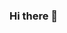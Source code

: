 ### Hi there 👋

<!--
**KudoLoneWolf/KudoLOneWOlf** is a ✨ _special_ ✨ repository because its `README.md` (this file) appears on your GitHub profile.

Here are some ideas to get you started:

- 🔭 I’m currently working on ... Open Souce Community
- 🌱 I’m currently learning ... Open Souce Community
- 👯 I’m looking to collaborate on ... Everyone open for Open Souce Community
- 🤔 I’m looking for help with ... Open Souce Community
- 💬 Ask me about ... anything
- 📫 How to reach me: ... Github
- 😄 Pronouns: ... he/him
- ⚡ Fun fact: ... I'm invisible
-->

